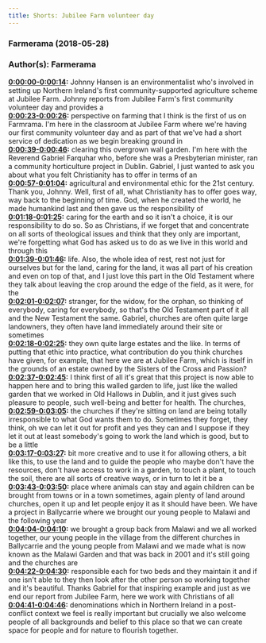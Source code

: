 ```yaml
---
title: Shorts: Jubilee Farm volunteer day
---
```


### Farmerama  (2018-05-28)  
### Author(s): Farmerama  

**[0:00:00-0:00:14](https://soundcloud.com/farmerama-radio/farmerama-31#t=0:00:00):**  Johnny Hansen is an environmentalist who's involved in setting up Northern Ireland's  first community-supported agriculture scheme at Jubilee Farm.  Johnny reports from Jubilee Farm's first community volunteer day and provides a  
**[0:00:23-0:00:26](https://soundcloud.com/farmerama-radio/farmerama-31#t=0:00:23):**  perspective on farming that I think is the first of us on Farmrama.  I'm here in the classroom at Jubilee Farm where we're having our first community volunteer day  and as part of that we've had a short service of dedication as we begin breaking ground in  
**[0:00:39-0:00:46](https://soundcloud.com/farmerama-radio/farmerama-31#t=0:00:39):**  clearing this overgrown wall garden. I'm here with the Reverend Gabriel Farquhar who, before she was  a Presbyterian minister, ran a community horticulture project in Dublin. Gabriel,  I just wanted to ask you about what you felt Christianity has to offer in terms of an  
**[0:00:57-0:01:04](https://soundcloud.com/farmerama-radio/farmerama-31#t=0:00:57):**  agricultural and environmental ethic for the 21st century. Thank you, Johnny. Well,  first of all, what Christianity has to offer goes way, way back to the beginning of time. God,  when he created the world, he made humankind last and then gave us the responsibility of  
**[0:01:18-0:01:25](https://soundcloud.com/farmerama-radio/farmerama-31#t=0:01:18):**  caring for the earth and so it isn't a choice, it is our responsibility to do so. So as Christians,  if we forget that and concentrate on all sorts of theological issues and think that they only  are important, we're forgetting what God has asked us to do as we live in this world and through this  
**[0:01:39-0:01:46](https://soundcloud.com/farmerama-radio/farmerama-31#t=0:01:39):**  life. Also, the whole idea of rest, rest not just for ourselves but for the land, caring for the  land, it was all part of his creation and even on top of that, and I just love this part in the Old  Testament where they talk about leaving the crop around the edge of the field, as it were, for the  
**[0:02:01-0:02:07](https://soundcloud.com/farmerama-radio/farmerama-31#t=0:02:01):**  stranger, for the widow, for the orphan, so thinking of everybody, caring for everybody,  so that's the Old Testament part of it all and the New Testament the same. Gabriel, churches are  often quite large landowners, they often have land immediately around their site or sometimes  
**[0:02:18-0:02:25](https://soundcloud.com/farmerama-radio/farmerama-31#t=0:02:18):**  they own quite large estates and the like. In terms of putting that ethic into practice, what  contribution do you think churches have given, for example, that here we are at Jubilee Farm,  which is itself in the grounds of an estate owned by the Sisters of the Cross and Passion?  
**[0:02:37-0:02:45](https://soundcloud.com/farmerama-radio/farmerama-31#t=0:02:37):**  I think first of all it's great that this project is now able to happen here and to bring this  walled garden to life, just like the walled garden that we worked in Old Hallows in Dublin,  and it just gives such pleasure to people, such well-being and better for health. The churches,  
**[0:02:59-0:03:05](https://soundcloud.com/farmerama-radio/farmerama-31#t=0:02:59):**  the churches if they're sitting on land are being totally irresponsible to what God wants them to  do. Sometimes they forget, they think, oh we can let it out for profit and yes they can and I suppose  if they let it out at least somebody's going to work the land which is good, but to be a little  
**[0:03:17-0:03:27](https://soundcloud.com/farmerama-radio/farmerama-31#t=0:03:17):**  bit more creative and to use it for allowing others, a bit like this, to use the land and to  guide the people who maybe don't have the resources, don't have access to work in a garden,  to touch a plant, to touch the soil, there are all sorts of creative ways, or in turn to let it be a  
**[0:03:43-0:03:50](https://soundcloud.com/farmerama-radio/farmerama-31#t=0:03:43):**  place where animals can stay and again children can be brought from towns or in a town sometimes,  again plenty of land around churches, open it up and let people enjoy it as it should have been.  We have a project in Ballycarrie where we brought our young people to Malawi and the following year  
**[0:04:04-0:04:10](https://soundcloud.com/farmerama-radio/farmerama-31#t=0:04:04):**  we brought a group back from Malawi and we all worked together, our young people in the village  from the different churches in Ballycarrie and the young people from Malawi and we made what is now  known as the Malawi Garden and that was back in 2001 and it's still going and the churches are  
**[0:04:22-0:04:30](https://soundcloud.com/farmerama-radio/farmerama-31#t=0:04:22):**  responsible each for two beds and they maintain it and if one isn't able to they then look after  the other person so working together and it's beautiful. Thanks Gabriel for that inspiring  example and just as we end our report from Jubilee Farm, here we work with Christians of all  
**[0:04:41-0:04:46](https://soundcloud.com/farmerama-radio/farmerama-31#t=0:04:41):**  denominations which in Northern Ireland in a post-conflict context we feel is really important  but crucially we also welcome people of all backgrounds and belief to this place so that  we can create space for people and for nature to flourish together.  
